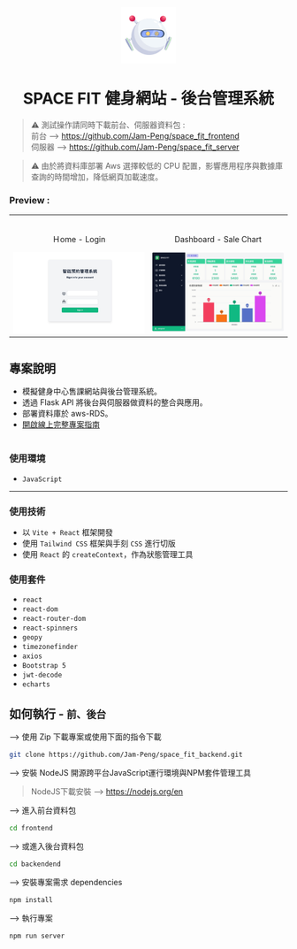 
<div align="center">
<img width="20%" src="./public/svg.png">

# SPACE FIT 健身網站 - 後台管理系統 
</div>

> ⚠ 測試操作請同時下載前台、伺服器資料包 : <br>
前台 --> https://github.com/Jam-Peng/space_fit_frontend <br>
伺服器 --> https://github.com/Jam-Peng/space_fit_server

>⚠ 由於將資料庫部署 Aws 選擇較低的 CPU 配置，影響應用程序與數據庫查詢的時間增加，降低網頁加載速度。


###  Preview :

<table width="100%"> 
<tr>
<td width="50%">      
&nbsp; 
<br>
<p align="center">
  Ｈome - Login
</p>
<img src="./public/backend_home.jpg">
</td> 
<td width="50%">
<br>
<p align="center">
  Dashboard - Sale Chart
</p>
<img src="./public/backend_chart.jpg">
</td>
</tr>
</table>

#

## 專案說明
- 模擬健身中心售課網站與後台管理系統。
- 透過 Flask API 將後台與伺服器做資料的整合與應用。
- 部署資料庫於 aws-RDS。
- <a href="https://drive.google.com/file/d/1ouSLLthYRuK4FpqqMMT-b_NHTJucPT5O/view?usp=sharing" target="_blank">開啟線上完整專案指南</a>

#
### 使用環境
- `JavaScript`

---
### 使用技術
- 以 `Vite + React` 框架開發
- 使用 `Tailwind CSS` 框架與手刻 `CSS` 進行切版
- 使用 `React` 的 `createContext`，作為狀態管理工具

### 使用套件
- `react`
- `react-dom`
- `react-router-dom`
- `react-spinners`
- `geopy`
- `timezonefinder`
- `axios`
- `Bootstrap 5`
- `jwt-decode`
- `echarts`


## 如何執行 - `前、後台`
--> 使用 Zip 下載專案或使用下面的指令下載
```bash
git clone https://github.com/Jam-Peng/space_fit_backend.git
```

--> 安裝 NodeJS 開源跨平台JavaScript運行環境與NPM套件管理工具
> NodeJS下載安裝 --> https://nodejs.org/en

--> 進入前台資料包
```bash
cd frontend
```

--> 或進入後台資料包
```bash
cd backendend
```

--> 安裝專案需求 dependencies
```bash
npm install
```

--> 執行專案
```bash
npm run server
```


